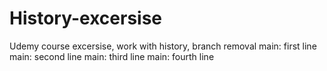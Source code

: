 # History-excersise
Udemy course excersise, work with history, branch removal
main: first line
main: second line
main: third line
main: fourth line